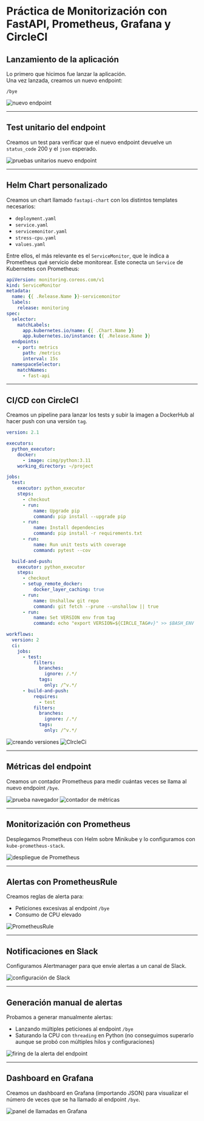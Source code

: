 # Práctica de Monitorización con FastAPI, Prometheus, Grafana y CircleCI

## Lanzamiento de la aplicación

Lo primero que hicimos fue lanzar la aplicación.  
Una vez lanzada, creamos un nuevo endpoint:

```
/bye
```

![nuevo endpoint](https://github.com/SergiMPorto/liberandoproducto/blob/main/images/metricas%20personalizadas%20para%20el%20nuevo%20endpoint.png)

---

## Test unitario del endpoint

Creamos un test para verificar que el nuevo endpoint devuelve un `status_code` 200 y el `json` esperado.

![pruebas unitarios nuevo endpoint](https://github.com/SergiMPorto/liberandoproducto/blob/main/images/testunitarionuevoendpoint.png)

---

## Helm Chart personalizado

Creamos un chart llamado `fastapi-chart` con los distintos templates necesarios:

- `deployment.yaml`
- `service.yaml`
- `servicemonitor.yaml`
- `stress-cpu.yaml`
- `values.yaml`

Entre ellos, el más relevante es el `ServiceMonitor`, que le indica a Prometheus qué servicio debe monitorear. Este conecta un `Service` de Kubernetes con Prometheus:

```yaml
apiVersion: monitoring.coreos.com/v1
kind: ServiceMonitor
metadata:
  name: {{ .Release.Name }}-servicemonitor
  labels:
    release: monitoring
spec:
  selector:
    matchLabels:
      app.kubernetes.io/name: {{ .Chart.Name }}
      app.kubernetes.io/instance: {{ .Release.Name }}
  endpoints:
    - port: metrics  
      path: /metrics
      interval: 15s
  namespaceSelector:
    matchNames:
      - fast-api
```

---

## CI/CD con CircleCI

Creamos un pipeline para lanzar los tests y subir la imagen a DockerHub al hacer push con una versión `tag`.

```yaml
version: 2.1

executors:
  python_executor:
    docker:
      - image: cimg/python:3.11
    working_directory: ~/project

jobs:
  test:
    executor: python_executor
    steps:
      - checkout
      - run:
          name: Upgrade pip
          command: pip install --upgrade pip
      - run:
          name: Install dependencies
          command: pip install -r requirements.txt
      - run:
          name: Run unit tests with coverage
          command: pytest --cov

  build-and-push:
    executor: python_executor
    steps:
      - checkout
      - setup_remote_docker:
          docker_layer_caching: true
      - run:
          name: Unshallow git repo
          command: git fetch --prune --unshallow || true
      - run:
          name: Set VERSION env from tag
          command: echo "export VERSION=${CIRCLE_TAG#v}" >> $BASH_ENV

workflows:
  version: 2
  ci:
    jobs:
      - test:
          filters:  
            branches:
              ignore: /.*/
            tags:
              only: /^v.*/
      - build-and-push:
          requires:
            - test
          filters:
            branches:
              ignore: /.*/
            tags:
              only: /^v.*/
```
![creando versiones](https://github.com/SergiMPorto/liberandoproducto/blob/main/images/crearlasversiones.png)
![CIrcleCi](https://github.com/SergiMPorto/liberandoproducto/blob/main/images/circlecicorrecto.png)

---

## Métricas del endpoint

Creamos un contador Prometheus para medir cuántas veces se llama al nuevo endpoint `/bye`.



![prueba navegador](https://github.com/SergiMPorto/liberandoproducto/blob/main/images/pruebaendpoindnavegador.png)
![contador de métricas](https://github.com/SergiMPorto/liberandoproducto/blob/main/images/contador%20metricas.png)


---

## Monitorización con Prometheus

Desplegamos Prometheus con Helm sobre Minikube y lo configuramos con `kube-prometheus-stack`.

![ despliegue de Prometheus](https://github.com/SergiMPorto/liberandoproducto/blob/main/images/desplegar%20prometeo.png)

---

## Alertas con PrometheusRule

Creamos reglas de alerta para:

- Peticiones excesivas al endpoint `/bye`
- Consumo de CPU elevado

![PrometheusRule](https://github.com/SergiMPorto/liberandoproducto/blob/main/images/prometheusrules.png)

---

## Notificaciones en Slack

Configuramos Alertmanager para que envíe alertas a un canal de Slack. 

![configuración de Slack](https://github.com/SergiMPorto/liberandoproducto/blob/main/images/configurandoslack.png)

---

## Generación manual de alertas

Probamos a generar manualmente alertas:

- Lanzando múltiples peticiones al endpoint `/bye`  
- Saturando la CPU con `threading` en Python (no conseguimos superarlo aunque se probó con múltiples hilos y configuraciones)

![firing de la alerta del endpoint](https://github.com/SergiMPorto/liberandoproducto/blob/main/images/alertaactivasa.png)

---

## Dashboard en Grafana

Creamos un dashboard en Grafana (importando JSON) para visualizar el número de veces que se ha llamado al endpoint `/bye`.

![panel de llamadas en Grafana](https://github.com/SergiMPorto/liberandoproducto/blob/main/images/grafanabyllamadas.png)

